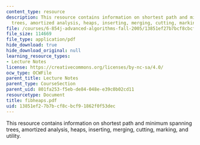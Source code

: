 ```yaml
---
content_type: resource
description: This resource contains information on shortest path and minimum spanning
  trees, amortized analysis, heaps, inserting, merging, cutting, marking, and utility.
file: /courses/6-854j-advanced-algorithms-fall-2005/13851ef27b7bcf8cbcf91862f0f53dec_fibheaps.pdf
file_size: 114669
file_type: application/pdf
hide_download: true
hide_download_original: null
learning_resource_types:
- Lecture Notes
license: https://creativecommons.org/licenses/by-nc-sa/4.0/
ocw_type: OCWFile
parent_title: Lecture Notes
parent_type: CourseSection
parent_uid: 801fa253-f5eb-de84-048e-e39c0b02cd11
resourcetype: Document
title: fibheaps.pdf
uid: 13851ef2-7b7b-cf8c-bcf9-1862f0f53dec
---
```

This resource contains information on shortest path and minimum spanning trees, amortized analysis, heaps, inserting, merging, cutting, marking, and utility.